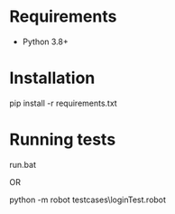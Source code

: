 # Requirements
- Python 3.8+

# Installation
pip install -r requirements.txt

# Running tests
run.bat

OR

python -m robot testcases\loginTest.robot

